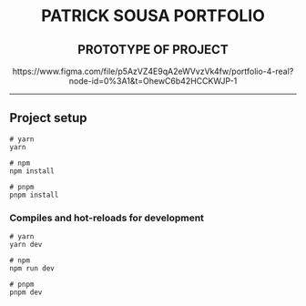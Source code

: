 <div align="center">
<H1 text-align: center;">PATRICK SOUSA PORTFOLIO </H1>
</div>

<div align="center">

<H2>PROTOTYPE OF PROJECT </H2>
https://www.figma.com/file/p5AzVZ4E9qA2eWVvzVk4fw/portfolio-4-real?node-id=0%3A1&t=OhewC6b42HCCKWJP-1
</div>
<hr> 

## Project setup

```
# yarn
yarn

# npm
npm install

# pnpm
pnpm install
```

### Compiles and hot-reloads for development

```
# yarn
yarn dev

# npm
npm run dev

# pnpm
pnpm dev
```


